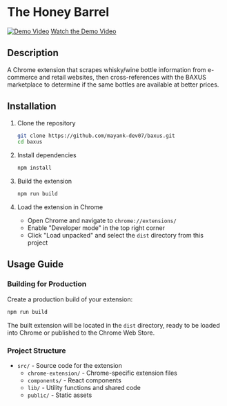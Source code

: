 # The Honey Barrel

[![Demo Video](https://img.youtube.com/vi/IeYtkG17xk0/0.jpg)](https://youtu.be/IeYtkG17xk0)
[Watch the Demo Video](https://youtu.be/IeYtkG17xk0)

## Description

A Chrome extension that scrapes whisky/wine bottle information from e-commerce and retail websites, then cross-references with the BAXUS marketplace to determine if the same bottles are available at better prices.

## Installation

1. Clone the repository

   ```bash
   git clone https://github.com/mayank-dev07/baxus.git
   cd baxus
   ```

2. Install dependencies

   ```bash
   npm install
   ```

3. Build the extension

   ```bash
   npm run build
   ```

4. Load the extension in Chrome
   - Open Chrome and navigate to `chrome://extensions/`
   - Enable "Developer mode" in the top right corner
   - Click "Load unpacked" and select the `dist` directory from this project

## Usage Guide

### Building for Production

Create a production build of your extension:

```bash
npm run build
```

The built extension will be located in the `dist` directory, ready to be loaded into Chrome or published to the Chrome Web Store.

### Project Structure

- `src/` - Source code for the extension
  - `chrome-extension/` - Chrome-specific extension files
  - `components/` - React components
  - `lib/` - Utility functions and shared code
  - `public/` - Static assets

<!-- ## Technologies Used

- [React](https://reactjs.org/) - UI library
- [TypeScript](https://www.typescriptlang.org/) - Typed JavaScript
- [Vite](https://vitejs.dev/) - Build tool and development server
- [TailwindCSS](https://tailwindcss.com/) - Utility-first CSS framework
- [Chrome Extension API](https://developer.chrome.com/docs/extensions/reference/) - Browser extension APIs
- [class-variance-authority](https://cva.style/docs) - Creating consistent component APIs
- [Lucide React](https://lucide.dev/) - Icon library -->

<!-- ## Contributing Guidelines

1. Fork the repository
2. Create a feature branch
   ```bash
   git checkout -b feature/amazing-feature
   ```
3. Commit your changes
   ```bash
   git commit -m 'Add some amazing feature'
   ```
4. Push to the branch
   ```bash
   git push origin feature/amazing-feature
   ```
5. Open a Pull Request

### Code Style

This project uses ESLint to enforce code style. Before submitting a pull request, please make sure your code passes the linting checks by running:

```bash
npm run lint
``` -->
